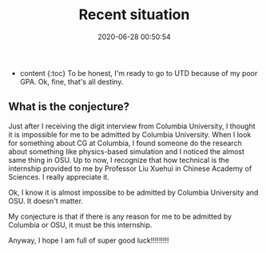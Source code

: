 ﻿---
layout: post
title:  "Recent situation"
date:   2020-06-28 00:50:54
categories: essay 
tags: essay 
---

* content
{:toc}
To be honest, I'm ready to go to UTD because of my poor GPA.
Ok, fine, that's all destiny.



## What is the conjecture?

Just after I receiving the digit interview from Columbia University, I thought it is impossible for me to be admitted by Columbia University. When I look for something about CG at Columbia, I found someone do the research about something like physics-based simulation and I noticed the almost same thing in OSU. Up to now, I recognize that how technical is the internship provided to me by Professor Liu Xuehui in Chinese Academy of Sciences. I really appreciate it.

Ok, I know it is almost impossibe to be admitted by Columbia University and OSU. It doesn't matter.

My conjecture is that if there is any reason for me to be admitted by Columbia or OSU, it must be this internship.

Anyway, I hope I am full of super good luck!!!!!!!!!

